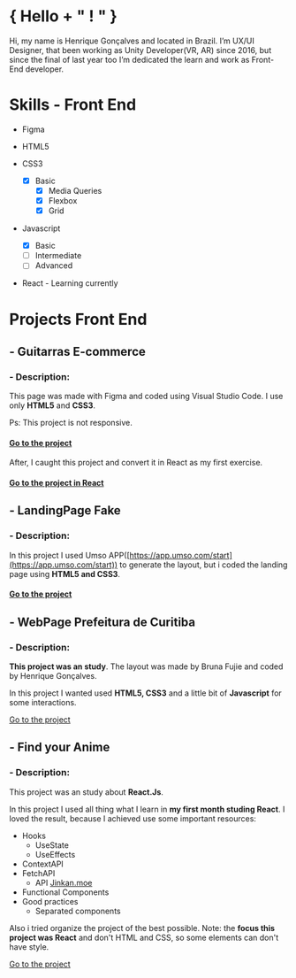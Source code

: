 
# { Hello + " ! " }

Hi, my name is Henrique Gonçalves and located in Brazil. I’m UX/UI Designer, that been working as Unity Developer(VR, AR) since 2016, but since the final of last year too I’m dedicated the learn and work as Front-End developer.

# Skills - Front End
 - Figma
 
 - HTML5
  
 - CSS3
	 - [x] Basic
		- [x] Media Queries
		- [x] Flexbox
		- [x] Grid
 
 - Javascript
	 - [x] Basic
	 - [ ] Intermediate
	 - [ ] Advanced

- React - Learning currently 

# Projects Front End

## - Guitarras E-commerce

### - Description: 

This page was made with Figma and coded using Visual Studio Code. I use only **HTML5** and **CSS3**.

Ps: This project is not responsive.

#### [Go to the project](https://henriquegoncalvessilva.github.io/PageSite_Guitarra_E-commerce/index.html)

After, I caught this project and convert it in React as my first exercise. 

#### [Go to the project in React](https://henriquegoncalvessilva.github.io/WebPage_React_Guittaras/index.html)

## - LandingPage Fake

### - Description: 

In this project I used Umso APP([https://app.umso.com/start](https://app.umso.com/start)) to generate the layout, but i coded the landing page using **HTML5 and CSS3**.

#### [Go to the project](https://henriquegoncalvessilva.github.io/LandingPageFake_FrontEnd/index.html)

## - WebPage Prefeitura de Curitiba

### - Description: 

**This project was an study**. The layout was made by Bruna Fujie and coded by Henrique Gonçalves. 

In this project I wanted used **HTML5, CSS3** and a little bit of **Javascript** for some interactions.

[Go to the project](https://henriquegoncalvessilva.github.io/WebPage_PrefeituraCuritiba/index.html)

## - Find your Anime

### - Description: 

This project was an study about **React.Js**. 

In this project I used all thing what I learn in **my first month studing React**. I loved the result, because I achieved use some important resources: 

 - Hooks
	 - UseState
	 - UseEffects
 - ContextAPI
- FetchAPI
	- API [Jinkan.moe](https://jikan.moe/)
- Functional Components
- Good practices
	- Separated components

Also i tried organize the project of the best possible. Note: the **focus this project was React** and don't HTML and CSS, so some elements can don't have style.

[Go to the project](https://henriquegoncalvessilva.github.io/FindYourAnime_React/index.html)
